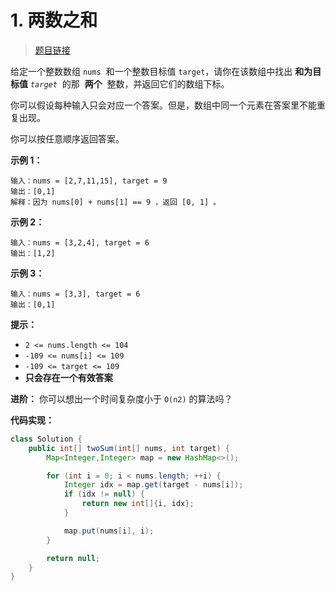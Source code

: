 <!-- markdownlint-disable -->
<!-- customize-tags:数组,哈希表 -->

# 1. 两数之和

> [题目链接](https://leetcode.cn/problems/two-sum/)

给定一个整数数组 `nums`  和一个整数目标值 `target`，请你在该数组中找出 **和为目标值** *`target`*  的那  **两个**  整数，并返回它们的数组下标。

你可以假设每种输入只会对应一个答案。但是，数组中同一个元素在答案里不能重复出现。

你可以按任意顺序返回答案。

**示例 1：**

```
输入：nums = [2,7,11,15], target = 9
输出：[0,1]
解释：因为 nums[0] + nums[1] == 9 ，返回 [0, 1] 。

```

**示例 2：**

```
输入：nums = [3,2,4], target = 6
输出：[1,2]

```

**示例 3：**

```
输入：nums = [3,3], target = 6
输出：[0,1]

```

**提示：**

- `2 <= nums.length <= 104`
- `-109 <= nums[i] <= 109`
- `-109 <= target <= 109`
- **只会存在一个有效答案**

**进阶：** 你可以想出一个时间复杂度小于 `O(n2)` 的算法吗？

<!-- markdownlint-restore -->
<!--------------------------------->
<!-- generate by new_leetcode.go -->

**代码实现：**

```java
class Solution {
    public int[] twoSum(int[] nums, int target) {
        Map<Integer,Integer> map = new HashMap<>();

        for (int i = 0; i < nums.length; ++i) {
            Integer idx = map.get(target - nums[i]);
            if (idx != null) {
                return new int[]{i, idx};
            }

            map.put(nums[i], i);
        }

        return null;
    }
}
```
